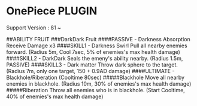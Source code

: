# OnePiece PLUGIN

Support Version : 81 ~

##ABILITY FRUIT
###DarkDark Fruit
####PASSIVE - Darkness Absorption
Receive Damage x3
####SKILL1 - Darkness Swirl
Pull all nearby enemies forward. (Radius 5m, Cool 7sec, 5% of enemies's max health damage)
####SKILL2 - DarkDark
Seals the emeny's ability nearby. (Radius 1.5m, PASSIVE)
####SKILL3 - Dark matter
Throw dark sphere to the target. (Radius 7m, only one target, 150 + 0.9AD damage)
####ULTIMATE - Blackhole/Riberation (Cooltime 80sec)
#####Blackhole
Move all nearby enemies in blackhole. (Radius 10m, 30% of enemies's max health damage)
#####Riberation
Throw all enemies who is in blackhole. (Start Cooltime, 40% of enemies's max health damage)
